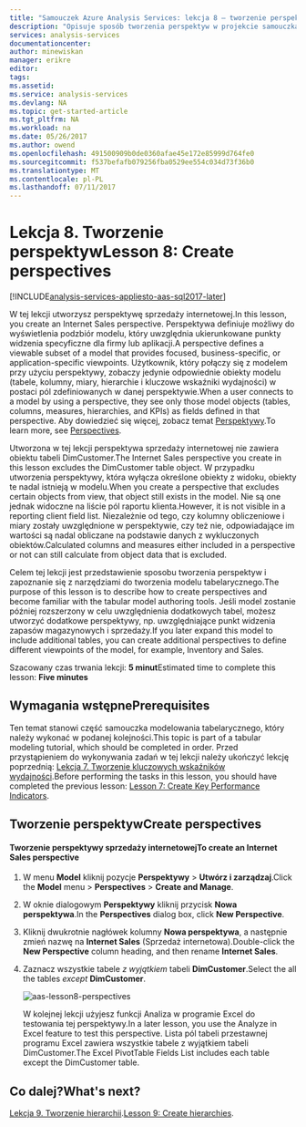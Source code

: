 ```yaml
---
title: "Samouczek Azure Analysis Services: lekcja 8 — tworzenie perspektyw | Microsoft Docs"
description: "Opisuje sposób tworzenia perspektyw w projekcie samouczka usług Azure Analysis Services."
services: analysis-services
documentationcenter: 
author: minewiskan
manager: erikre
editor: 
tags: 
ms.assetid: 
ms.service: analysis-services
ms.devlang: NA
ms.topic: get-started-article
ms.tgt_pltfrm: NA
ms.workload: na
ms.date: 05/26/2017
ms.author: owend
ms.openlocfilehash: 491500909b0de0360afae45e172e85999d764fe0
ms.sourcegitcommit: f537befafb079256fba0529ee554c034d73f36b0
ms.translationtype: MT
ms.contentlocale: pl-PL
ms.lasthandoff: 07/11/2017
---
```

# <a name="lesson-8-create-perspectives"></a><span data-ttu-id="b1842-103">Lekcja 8. Tworzenie perspektyw</span><span class="sxs-lookup"><span data-stu-id="b1842-103">Lesson 8: Create perspectives</span></span>

[!INCLUDE[analysis-services-appliesto-aas-sql2017-later](../../../includes/analysis-services-appliesto-aas-sql2017-later.md)]

<span data-ttu-id="b1842-104">W tej lekcji utworzysz perspektywę sprzedaży internetowej.</span><span class="sxs-lookup"><span data-stu-id="b1842-104">In this lesson, you create an Internet Sales perspective.</span></span> <span data-ttu-id="b1842-105">Perspektywa definiuje możliwy do wyświetlenia podzbiór modelu, który uwzględnia ukierunkowane punkty widzenia specyficzne dla firmy lub aplikacji.</span><span class="sxs-lookup"><span data-stu-id="b1842-105">A perspective defines a viewable subset of a model that provides focused, business-specific, or application-specific viewpoints.</span></span> <span data-ttu-id="b1842-106">Użytkownik, który połączy się z modelem przy użyciu perspektywy, zobaczy jedynie odpowiednie obiekty modelu (tabele, kolumny, miary, hierarchie i kluczowe wskaźniki wydajności) w postaci pól zdefiniowanych w danej perspektywie.</span><span class="sxs-lookup"><span data-stu-id="b1842-106">When a user connects to a model by using a perspective, they see only those model objects (tables, columns, measures, hierarchies, and KPIs) as fields defined in that perspective.</span></span> <span data-ttu-id="b1842-107">Aby dowiedzieć się więcej, zobacz temat [Perspektywy](https://docs.microsoft.com/sql/analysis-services/tabular-models/perspectives-ssas-tabular).</span><span class="sxs-lookup"><span data-stu-id="b1842-107">To learn more, see [Perspectives](https://docs.microsoft.com/sql/analysis-services/tabular-models/perspectives-ssas-tabular).</span></span>
  
<span data-ttu-id="b1842-108">Utworzona w tej lekcji perspektywa sprzedaży internetowej nie zawiera obiektu tabeli DimCustomer.</span><span class="sxs-lookup"><span data-stu-id="b1842-108">The Internet Sales perspective you create in this lesson excludes the DimCustomer table object.</span></span> <span data-ttu-id="b1842-109">W przypadku utworzenia perspektywy, która wyłącza określone obiekty z widoku, obiekty te nadal istnieją w modelu.</span><span class="sxs-lookup"><span data-stu-id="b1842-109">When you create a perspective that excludes certain objects from view, that object still exists in the model.</span></span> <span data-ttu-id="b1842-110">Nie są one jednak widoczne na liście pól raportu klienta.</span><span class="sxs-lookup"><span data-stu-id="b1842-110">However, it is not visible in a reporting client field list.</span></span> <span data-ttu-id="b1842-111">Niezależnie od tego, czy kolumny obliczeniowe i miary zostały uwzględnione w perspektywie, czy też nie, odpowiadające im wartości są nadal obliczane na podstawie danych z wykluczonych obiektów.</span><span class="sxs-lookup"><span data-stu-id="b1842-111">Calculated columns and measures either included in a perspective or not can still calculate from object data that is excluded.</span></span>  
  
<span data-ttu-id="b1842-112">Celem tej lekcji jest przedstawienie sposobu tworzenia perspektyw i zapoznanie się z narzędziami do tworzenia modelu tabelarycznego.</span><span class="sxs-lookup"><span data-stu-id="b1842-112">The purpose of this lesson is to describe how to create perspectives and become familiar with the tabular model authoring tools.</span></span> <span data-ttu-id="b1842-113">Jeśli model zostanie później rozszerzony w celu uwzględnienia dodatkowych tabel, możesz utworzyć dodatkowe perspektywy, np. uwzględniające punkt widzenia zapasów magazynowych i sprzedaży.</span><span class="sxs-lookup"><span data-stu-id="b1842-113">If you later expand this model to include additional tables, you can create additional perspectives to define different viewpoints of the model, for example, Inventory and Sales.</span></span>  
  
<span data-ttu-id="b1842-114">Szacowany czas trwania lekcji: **5 minut**</span><span class="sxs-lookup"><span data-stu-id="b1842-114">Estimated time to complete this lesson: **Five minutes**</span></span>  
  
## <a name="prerequisites"></a><span data-ttu-id="b1842-115">Wymagania wstępne</span><span class="sxs-lookup"><span data-stu-id="b1842-115">Prerequisites</span></span>  
<span data-ttu-id="b1842-116">Ten temat stanowi część samouczka modelowania tabelarycznego, który należy wykonać w podanej kolejności.</span><span class="sxs-lookup"><span data-stu-id="b1842-116">This topic is part of a tabular modeling tutorial, which should be completed in order.</span></span> <span data-ttu-id="b1842-117">Przed przystąpieniem do wykonywania zadań w tej lekcji należy ukończyć lekcję poprzednią: [Lekcja 7. Tworzenie kluczowych wskaźników wydajności](../tutorials/aas-lesson-7-create-key-performance-indicators.md).</span><span class="sxs-lookup"><span data-stu-id="b1842-117">Before performing the tasks in this lesson, you should have completed the previous lesson: [Lesson 7: Create Key Performance Indicators](../tutorials/aas-lesson-7-create-key-performance-indicators.md).</span></span>  
  
## <a name="create-perspectives"></a><span data-ttu-id="b1842-118">Tworzenie perspektyw</span><span class="sxs-lookup"><span data-stu-id="b1842-118">Create perspectives</span></span>  
  
#### <a name="to-create-an-internet-sales-perspective"></a><span data-ttu-id="b1842-119">Tworzenie perspektywy sprzedaży internetowej</span><span class="sxs-lookup"><span data-stu-id="b1842-119">To create an Internet Sales perspective</span></span>  
  
1.  <span data-ttu-id="b1842-120">W menu **Model** kliknij pozycje **Perspektywy** > **Utwórz i zarządzaj**.</span><span class="sxs-lookup"><span data-stu-id="b1842-120">Click the **Model** menu > **Perspectives** > **Create and Manage**.</span></span>  
  
2.  <span data-ttu-id="b1842-121">W oknie dialogowym **Perspektywy** kliknij przycisk **Nowa perspektywa**.</span><span class="sxs-lookup"><span data-stu-id="b1842-121">In the **Perspectives** dialog box, click **New Perspective**.</span></span>  
  
3.  <span data-ttu-id="b1842-122">Kliknij dwukrotnie nagłówek kolumny **Nowa perspektywa**, a następnie zmień nazwę na **Internet Sales** (Sprzedaż internetowa).</span><span class="sxs-lookup"><span data-stu-id="b1842-122">Double-click the **New Perspective** column heading, and then rename **Internet Sales**.</span></span>  
  
4.  <span data-ttu-id="b1842-123">Zaznacz wszystkie tabele *z wyjątkiem* tabeli **DimCustomer**.</span><span class="sxs-lookup"><span data-stu-id="b1842-123">Select the all the tables *except* **DimCustomer**.</span></span>  
  
    ![aas-lesson8-perspectives](../tutorials/media/aas-lesson8-perspectives.png)
  
    <span data-ttu-id="b1842-125">W kolejnej lekcji użyjesz funkcji Analiza w programie Excel do testowania tej perspektywy.</span><span class="sxs-lookup"><span data-stu-id="b1842-125">In a later lesson, you use the Analyze in Excel feature to test this perspective.</span></span> <span data-ttu-id="b1842-126">Lista pól tabeli przestawnej programu Excel zawiera wszystkie tabele z wyjątkiem tabeli DimCustomer.</span><span class="sxs-lookup"><span data-stu-id="b1842-126">The Excel PivotTable Fields List includes each table except the DimCustomer table.</span></span>  

## <a name="whats-next"></a><span data-ttu-id="b1842-127">Co dalej?</span><span class="sxs-lookup"><span data-stu-id="b1842-127">What's next?</span></span>
<span data-ttu-id="b1842-128">[Lekcja 9. Tworzenie hierarchii](../tutorials/aas-lesson-9-create-hierarchies.md).</span><span class="sxs-lookup"><span data-stu-id="b1842-128">[Lesson 9: Create hierarchies](../tutorials/aas-lesson-9-create-hierarchies.md).</span></span>
  
  
  
  
